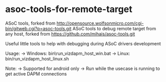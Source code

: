 # asoc-tools-for-remote-target
ASoC tools, forked from http://opensource.wolfsonmicro.com/cgi-bin/gitweb.cgi?p=asoc-tools.git
ASoC tools to debug remote target from any host, forked from https://github.com/mihais/asoc-tools.git

Useful little tools to help with debugging during ASoC drivers development

Usage:
    -> Windows: bin\run_vizdapm_host_win.bat
    -> Linux: bin/run_vizdapm_host_linux.sh

Note:
    -> Supported for android only
    -> Run while the usecase is running to get active DAPM connections
